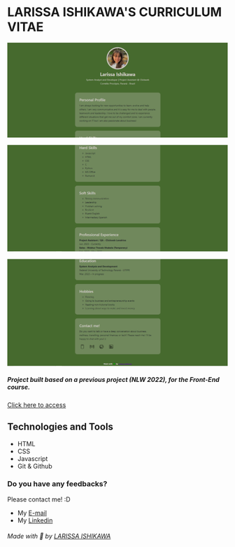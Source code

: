 # LARISSA ISHIKAWA'S CURRICULUM VITAE

![preview](IMG/preview.png)

![preview](IMG/preview3.png)

![preview](IMG/preview2.png)

##### Project built based on a previous project (NLW 2022), for the Front-End course.

[Click here to access](https://larissaiishikawa.github.io/myCV//)

## Technologies and Tools
- HTML
- CSS
- Javascript
- Git & Github

### Do you have any feedbacks?
Please contact me! :D
- My [E-mail](mailto:l.ishikawa@cunha)
- My [Linkedin](https://www.linkedin.com/in/larissaishikawacunha/)


###### Made with 💚 by [LARISSA ISHIKAWA](https://github.com/larissaiishikawa)
